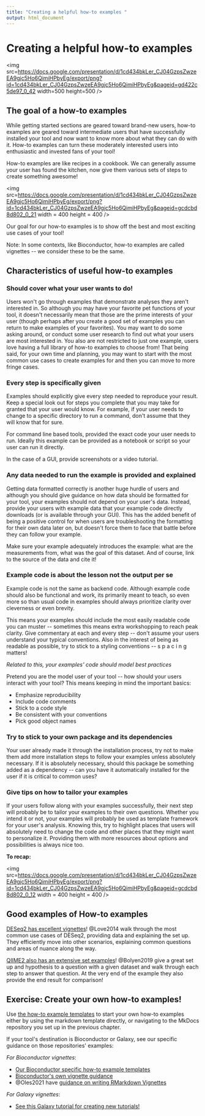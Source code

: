 ```yaml
---
title: "Creating a helpful how-to examples "
output: html_document
---
```


# Creating a helpful how-to examples

<img src=https://docs.google.com/presentation/d/1cd434bkLer_CJ04GzpsZwzeEA9gjc5Ho6QimiHPbyEg/export/png?id=1cd434bkLer_CJ04GzpsZwzeEA9gjc5Ho6QimiHPbyEg&pageid=gd422c5de97_0_42 width=500 height=500 />

## The goal of a how-to examples

While getting started sections are geared toward brand-new users, how-to examples are geared toward intermediate users that have successfully installed your tool and now want to know more about what they can do with it.
How-to examples can turn these moderately interested users into enthusiastic and invested fans of your tool!

How-to examples are like recipes in a cookbook.
We can generally assume your user has found the kitchen, now give them various sets of steps to create something awesome!

<img src=https://docs.google.com/presentation/d/1cd434bkLer_CJ04GzpsZwzeEA9gjc5Ho6QimiHPbyEg/export/png?id=1cd434bkLer_CJ04GzpsZwzeEA9gjc5Ho6QimiHPbyEg&pageid=gcdcbd8d802_0_21 width = 400 height = 400 />

Our goal for our how-to examples is to show off the best and most exciting use cases of your tool!

Note: In some contexts, like Bioconductor, how-to examples are called vignettes -- we consider these to be the same.

## Characteristics of useful how-to examples

### Should cover what your user wants to do!

Users won't go through examples that demonstrate analyses they aren't interested in.
So although you may have your favorite pet functions of your tool, it doesn't necessarily mean that those are the prime interests of your user (though perhaps after you create a good set of examples you can return to make examples of your favorites).
You may want to do some asking around, or conduct some user research to find out what your users are most interested in.
You also are not restricted to just one example, users love having a full library of how-to examples to choose from!
That being said, for your own time and planning, you may want to start with the most common use cases to create examples for and then you can move to more fringe cases.

### Every step is specifically given

Examples should explicitly give every step needed to reproduce your result.
Keep a special look out for steps you complete that you may take for granted that your user would know.
For example, if your user needs to change to a specific directory to run a command, don't assume that they will know that for sure.

For command line based tools, provided the exact code your user needs to run.
Ideally this example can be provided as a notebook or script so your user can run it directly.

In the case of a GUI, provide screenshots or a video tutorial.

### Any data needed to run the example is provided and explained  

Getting data formatted correctly is another huge hurdle of users and although you should give guidance on how data should be formatted for your tool, your examples should not depend on your user's data.
Instead, provide your users with example data that your example code directly downloads (or is available through your GUI).
This has the added benefit of being a positive control for when users are troubleshooting the formatting for their own data later on, but doesn't force them to face that battle before they can follow your example.

Make sure your example adequately introduces the example: what are the measurements from, what was the goal of this dataset.
And of course, link to the source of the data and cite it!

### Example code is about the lesson not the output per se

Example code is not the same as backend code.
Although example code should also be functional and work, its primarily meant to teach, so even more so than usual code in examples should always prioritize clarity over cleverness or even brevity.

This means your examples should include the most easily readable code you can muster -- sometimes this means extra workshopping to reach peak clarity.
Give commentary at each and every step -- don't assume your users understand your typical conventions.
Also in the interest of being as readable as possible, try to stick to a styling conventions -- s p a c i n g  matters!

_Related to this, your examples' code should model best practices_

Pretend you are the model user of your tool -- how should your users interact with your tool?
This means keeping in mind the important basics:

- Emphasize reproducibility
- Include code comments
- Stick to a code style
- Be consistent with your conventions
- Pick good object names

### Try to stick to your own package and its dependencies

Your user already made it through the installation process, try not to make them add more installation steps to follow your examples unless absolutely necessary.
If it is absolutely necessary, should this package be something added as a dependency -- can you have it automatically installed for the user if it is critical to common uses?

### Give tips on how to tailor your examples

If your users follow along with your examples successfully, their next step will probably be to tailor your examples to their own questions.
Whether you intend it or not, your examples will probably be used as template framework for your user's analysis.
Knowing this, try to highlight places that users will absolutely need to change the code and other places that they might want to personalize it.
Providing them with more resources about options and possibilities is always nice too.

**To recap:**

<img src=https://docs.google.com/presentation/d/1cd434bkLer_CJ04GzpsZwzeEA9gjc5Ho6QimiHPbyEg/export/png?id=1cd434bkLer_CJ04GzpsZwzeEA9gjc5Ho6QimiHPbyEg&pageid=gcdcbd8d802_0_12 width = 400 height = 400 />

## Good examples of How-to examples

[DESeq2 has excellent vignettes](http://www.bioconductor.org/packages/release/bioc/vignettes/DESeq2/inst/doc/DESeq2.html)!
@Love2014 walk through the most common use cases of DESeq2, providing data and explaining the set up.
They efficiently move into other scenarios, explaining common questions and areas of nuance along the way.

[QIIME2 also has an extensive set examples](https://docs.qiime2.org/2021.2/tutorials/pd-mice/)!
@Bolyen2019 give a great set up and hypothesis to a question with a given dataset and walk through each step to answer that question.
At the very end of the example they also provide the end result for comparison!

## Exercise: Create your own how-to examples!

Use [the how-to example templates](https://raw.githubusercontent.com/jhudsl/itcr-template-documentation/master/docs/how_to_examples.md) to start your own how-to examples either by using the markdown template directly, or navigating to the MkDocs repository you set up in the previous chapter.

If your tool's destination is Bioconductor or Galaxy, see our specific guidance on those repositories' examples:

_For Bioconductor vignettes_:

- [Our Bioconductor specific how-to example templates](https://raw.githubusercontent.com/jhudsl/itcr-template-documentation/master/docs/how_to_examples.md)
- [Bioconductor's own vignette guidance](https://www.bioconductor.org/developers/package-guidelines/#Vignettes)
- @Oles2021 have [guidance on writing RMarkdown Vignettes](https://bioconductor.org/packages/devel/bioc/vignettes/BiocStyle/inst/doc/AuthoringRmdVignettes.html)

_For Galaxy vignettes_:

- [See this Galaxy tutorial for creating new tutorials!](https://training.galaxyproject.org/training-material/topics/contributing/tutorials/create-new-tutorial/tutorial.html)
